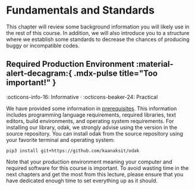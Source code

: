 # Fundamentals and Standards


This chapter will review some background information you will likely use in the rest of this course.
In addition, we will also introduce you to a structure where we establish some standards to decrease the chances of producing buggy or incompatible codes.


## Required Production Environment :material-alert-decagram:{ .mdx-pulse title="Too important!" }


:octicons-info-16: Informative ·
:octicons-beaker-24: Practical


We have provided some information in [prerequisites](index.md).
This information includes programming language requirements, required libraries, text editors, build environments, and operating system requirements.
For installing our library, odak, we strongly advise using the version in the source repository.
You can install odak from the source repository using your favorite terminal and operating system:


```shell
pip3 install git+https://github.com/kaanaksit/odak
```

Note that your production environment meaning your computer and required software for this course is important.
To avoid wasting time in the next chapters and get the most from this lecture, please ensure that you have dedicated enough time to set everything up as it should.


